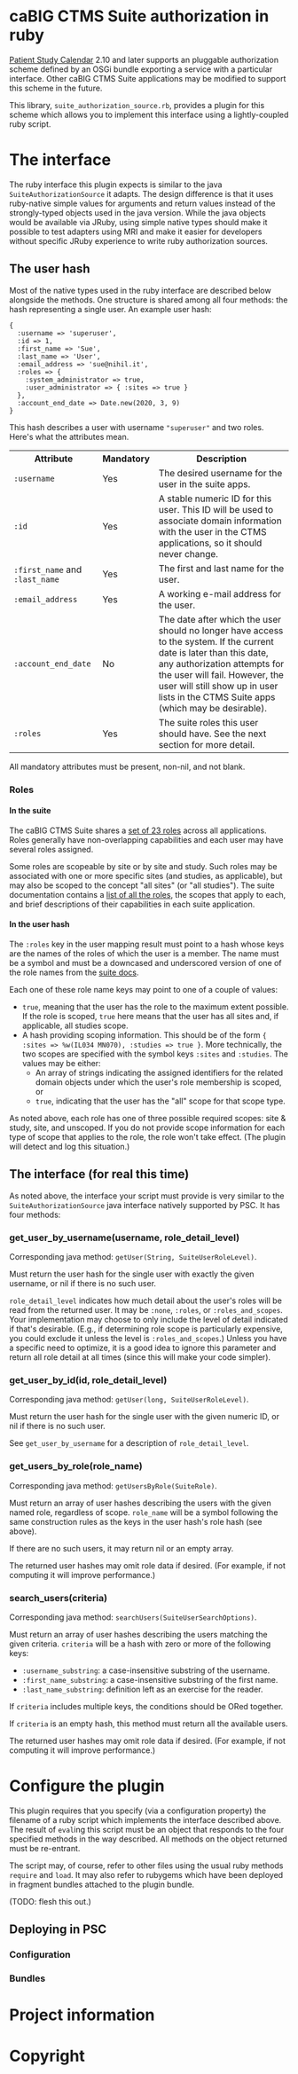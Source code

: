 # caBIG CTMS Suite authorization in ruby

[Patient Study Calendar][psc] 2.10 and later supports an pluggable
authorization scheme defined by an OSGi bundle exporting a service
with a particular interface. Other caBIG CTMS Suite applications may
be modified to support this scheme in the future.

This library, `suite_authorization_source.rb`, provides a plugin for
this scheme which allows you to implement this interface using a
lightly-coupled ruby script.

[aker]: https://github.com/NUBIC/aker
[psc]: https://wiki.nci.nih.gov/display/PSC/caBIG+Patient+Study+Calendar+%28PSC%29

# The interface

The ruby interface this plugin expects is similar to the java
`SuiteAuthorizationSource` it adapts. The design difference is that it
uses ruby-native simple values for arguments and return values instead
of the strongly-typed objects used in the java version. While the java
objects would be available via JRuby, using simple native types should
make it possible to test adapters using MRI and make it easier for
developers without specific JRuby experience to write ruby
authorization sources.

## The user hash

Most of the native types used in the ruby interface are described below
alongside the methods. One structure is shared among all four methods:
the hash representing a single user. An example user hash:

    {
      :username => 'superuser',
      :id => 1,
      :first_name => 'Sue',
      :last_name => 'User',
      :email_address => 'sue@nihil.it',
      :roles => {
        :system_administrator => true,
        :user_administrator => { :sites => true }
      },
      :account_end_date => Date.new(2020, 3, 9)
    }

This hash describes a user with username `"superuser"` and two
roles. Here's what the attributes mean.

<table>
  <tr><th>Attribute</th><th>Mandatory</th><th>Description</th></tr>

  <tr>
    <td><code>:username</code></td><td>Yes</td>
    <td>
      The desired username for the user in the suite apps.
    </td>
  </tr>

  <tr>
    <td><code>:id</code></td><td>Yes</td>
    <td>
      A stable numeric ID for this user. This ID will be used to
      associate domain information with the user in the CTMS
      applications, so it should never change.
    </td>
  </tr>

  <tr>
    <td><code>:first_name</code> and <code>:last_name</code></td><td>Yes</td>
    <td>
      The first and last name for the user.
    </td>
  </tr>

  <tr>
    <td><code>:email_address</code></td><td>Yes</td>
    <td>
      A working e-mail address for the user.
    </td>
  </tr>

  <tr>
    <td><code>:account_end_date</code></td><td>No</td>
    <td>
      The date after which the user should no longer have access to
      the system. If the current date is later than this date, any
      authorization attempts for the user will fail. However, the user
      will still show up in user lists in the CTMS Suite apps (which
      may be desirable).
    </td>
  </tr>

  <tr>
    <td><code>:roles</code></td><td>Yes</td>
    <td>
      The suite roles this user should have. See the next section for
      more detail.
    </td>
  </tr>
</table>

All mandatory attributes must be present, non-nil, and not blank.

### Roles

#### In the suite

The caBIG CTMS Suite shares a [set of 23 roles][ccts-roles] across all
applications. Roles generally have non-overlapping capabilities and
each user may have several roles assigned.

Some roles are scopeable by site or by site and study. Such roles may
be associated with one or more specific sites (and studies, as
applicable), but may also be scoped to the concept "all sites" (or
"all studies"). The suite documentation contains a [list of all the
roles][ccts-roles], the scopes that apply to each, and brief
descriptions of their capabilities in each suite application.

[ccts-roles]: https://wiki.nci.nih.gov/display/Suite/Unified+Security+-+Roles+2.3

#### In the user hash

The `:roles` key in the user mapping result must point to a hash whose
keys are the names of the roles of which the user is a member. The
name must be a symbol and must be a downcased and underscored
version of one of the role names from the [suite docs][ccts-roles].

Each one of these role name keys may point to one of a couple of
values:

* `true`, meaning that the user has the role to the maximum extent
  possible. If the role is scoped, `true` here means that the user has
  all sites and, if applicable, all studies scope.
* A hash providing scoping information. This should be of the form `{
  :sites => %w(IL034 MN070), :studies => true }`. More technically, the
  two scopes are specified with the symbol keys `:sites` and
  `:studies`. The values may be either:
    * An array of strings indicating the assigned identifiers for the
      related domain objects under which the user's role membership is
      scoped, or
    * `true`, indicating that the user has the "all" scope for that scope
      type.

As noted above, each role has one of three possible required scopes:
site & study, site, and unscoped. If you do not provide scope
information for each type of scope that applies to the role, the role
won't take effect. (The plugin will detect and log this situation.)

## The interface (for real this time)

As noted above, the interface your script must provide is very similar
to the `SuiteAuthorizationSource` java interface natively supported by
PSC. It has four methods:

### get_user_by_username(username, role_detail_level)

Corresponding java method: `getUser(String, SuiteUserRoleLevel)`.

Must return the user hash for the single user with exactly the given
username, or nil if there is no such user.

`role_detail_level` indicates how much detail about the user's roles
will be read from the returned user. It may be `:none`, `:roles`, or
`:roles_and_scopes`. Your implementation may choose to only include
the level of detail indicated if that's desirable. (E.g., if
determining role scope is particularly expensive, you could exclude it
unless the level is `:roles_and_scopes`.) Unless you have a specific
need to optimize, it is a good idea to ignore this parameter and
return all role detail at all times (since this will make your code
simpler).

### get_user_by_id(id, role_detail_level)

Corresponding java method: `getUser(long, SuiteUserRoleLevel)`.

Must return the user hash for the single user with the given numeric
ID, or nil if there is no such user.

See `get_user_by_username` for a description of `role_detail_level`.

### get_users_by_role(role_name)

Corresponding java method: `getUsersByRole(SuiteRole)`.

Must return an array of user hashes describing the users with the
given named role, regardless of scope. `role_name` will be a symbol
following the same construction rules as the keys in the user hash's
role hash (see above).

If there are no such users, it may return nil or an empty array.

The returned user hashes may omit role data if desired. (For example,
if not computing it will improve performance.)

### search_users(criteria)

Corresponding java method: `searchUsers(SuiteUserSearchOptions)`.

Must return an array of user hashes describing the users matching the
given criteria. `criteria` will be a hash with zero or more of the
following keys:

* `:username_substring`: a case-insensitive substring of the username.
* `:first_name_substring`: a case-insensitive substring of the first
  name.
* `:last_name_substring`: definition left as an exercise for the
  reader.

If `criteria` includes multiple keys, the conditions should be ORed
together.

If `criteria` is an empty hash, this method must return all the
available users.

The returned user hashes may omit role data if desired. (For example,
if not computing it will improve performance.)

# Configure the plugin

This plugin requires that you specify (via a configuration property)
the filename of a ruby script which implements the interface described
above. The result of `eval`ing this script must be an object that
responds to the four specified methods in the way described. All
methods on the object returned must be re-entrant.

The script may, of course, refer to other files using the usual ruby
methods `require` and `load`. It may also refer to rubygems which have
been deployed in fragment bundles attached to the plugin bundle.

(TODO: flesh this out.)

## Deploying in PSC

### Configuration

### Bundles

# Project information

# Copyright
